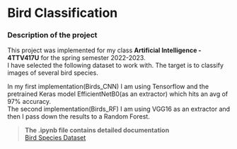 # **Bird Classification**

### **Description of the project**<br>
This project was implemented for my class **Artificial Intelligence - 4TTV417U** for the spring semester 2022-2023.<br>
I have selected the following dataset to work with. The target is to classify images of several bird species.<br>

In my first implementation(Birds_CNN) I am using Tensorflow and the pretrained Keras model EfficientNetB0(as an extractor) which hits an avg of 97% accuracy.<br>
The second implementation(Birds_RF) I am using VGG16 as an extractor and then I pass down the results to a Random Forest.


>**The .ipynb file contains detailed documentation**<br>
>[Bird Species Dataset](https://www.kaggle.com/datasets/gpiosenka/100-bird-species)
